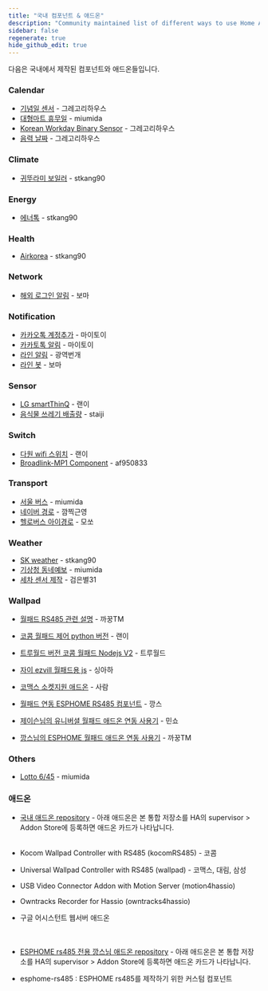 ```yaml
---
title: "국내 컴포넌트 & 애드온"
description: "Community maintained list of different ways to use Home Assistant."
sidebar: false
regenerate: true
hide_github_edit: true
---
```


다음은 국내에서 제작된 컴포넌트와 애드온들입니다.

### Calendar
* [기념일 센서](https://github.com/GrecHouse/anniversary) - 그레고리하우스
* [대형마트 휴무일](https://github.com/miumida/mart_holiday) - miumida
* [Korean Workday Binary Sensor](https://github.com/GrecHouse/korean_workday) - 그레고리하우스
* [음력 날짜](https://github.com/GrecHouse/lunar_date) - 그레고리하우스

### Climate
* [귀뚜라미 보일러](https://cafe.naver.com/koreassistant/17) - stkang90

### Energy
* [에너톡](https://cafe.naver.com/koreassistant/15) - stkang90

### Health
* [Airkorea](https://cafe.naver.com/koreassistant/14) - stkang90

### Network
* [해외 로그인 알림](https://cafe.naver.com/stsmarthome/13026) - 보마

### Notification
* [카카오톡 계정추가](https://cafe.naver.com/stsmarthome/13612) - 마이토이
* [카카토톡 알림](https://cafe.naver.com/stsmarthome/13573) - 마이토이
* [라인 알림](https://cafe.naver.com/stsmarthome/11415) - 광역번개
* [라인 봇](https://cafe.naver.com/stsmarthome/13987) - 보마

### Sensor
* [LG smartThinQ](https://github.com/GuGu927/hass-smartthinq) - 랜이
* [음식물 쓰레기 배출량](https://github.com/staiji/citywaste_korea) - staiji

### Switch
* [다원 wifi 스위치](https://github.com/GuGu927/dawon) - 랜이
* [Broadlink-MP1 Component](https://github.com/af950833/Home-Assistant-Broadlink-MP1-Custom-Component) - af950833

### Transport
* [서울 버스](https://github.com/miumida/seoul_bus) - miumida
* [네이버 경로](https://github.com/wkd8176/Naver-Travel-Time-Component) - 깜찍근영
* [헬로버스 아이경로](https://cafe.naver.com/stsmarthome/9595) - 모쏘

### Weather
* [SK weather](https://cafe.naver.com/koreassistant/16) - stkang90
* [기상청 동네예보](https://github.com/miumida/local_weather_rss) - miumida
* [세차 센서 제작](https://cafe.naver.com/koreassistant/809) - 검은별31

### Wallpad 
* [월패드 RS485 관련 설명](https://cafe.naver.com/koreassistant/605) - 까꿍TM 
* [코콤 월패드 제어 python 버전](https://github.com/GuGu927/RS485) - 랜이
* [트루월드 버전 코콤 월패드 Nodejs V2](https://cafe.naver.com/koreassistant/601) - 트루월드
* [자이 ezvill 월패드용 js](https://cafe.naver.com/koreassistant/959) - 싱아하
* [코맥스 소켓지원 애드온](https://cafe.naver.com/koreassistant/733) - 사람
* [월패드 연동 ESPHOME RS485 컴포넌트](https://cafe.naver.com/stsmarthome/12973) - 깡스

* [제이슨님의 유니버셜 월패드 애드온 연동 사용기](https://cafe.naver.com/koreassistant/579) - 민쇼
* [깡스님의 ESPHOME 월패드 애드온 연동 사용기](https://cafe.naver.com/koreassistant/581) - 까꿍TM

### Others
* [Lotto 6/45](https://github.com/miumida/lotto645) - miumida




### 애드온
* [국내 애드온 repository](https://github.com/HAKorea/addons) - 아래 애드온은 본 통합 저장소를 HA의 supervisor > Addon Store에 등록하면 애드온 카드가 나타납니다.<br><br>
* Kocom Wallpad Controller with RS485 (kocomRS485) - 코콤

* Universal Wallpad Controller with RS485 (wallpad) - 코맥스, 대림, 삼성

* USB Video Connector Addon with Motion Server (motion4hassio)

* Owntracks Recorder for Hassio (owntracks4hassio)

* 구글 어시스턴트 웹서버 애드온<br><br><br>

* [ESPHOME rs485 전용 깡스님 애드온 repository](https://github.com/greays/hassio) - 아래 애드온은 본 통합 저장소를 HA의 supervisor > Addon Store에 등록하면 애드온 카드가 나타납니다.

* esphome-rs485 : ESPHOME rs485를 제작하기 위한 커스텀 컴포넌트 


